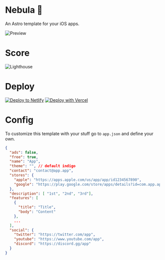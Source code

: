 # Nebula 🔮
An Astro template for your iOS apps.

![Preview](https://user-images.githubusercontent.com/95885060/223279994-a40acbb8-62f9-43ec-ab2b-1f80705c23d9.png)

# Score
![Lighthouse](https://user-images.githubusercontent.com/95885060/223279863-18a3421f-a471-4e76-a4fa-6516abbb24c8.png)

# Deploy
[![Deploy to Netlify](https://www.netlify.com/img/deploy/button.svg)](https://app.netlify.com/start/deploy?repository=https://github.com/akoskm/aiteamplanner-site)
[![Deploy with Vercel](https://vercel.com/button)](https://vercel.com/new/clone?repository-url=https://github.com/akoskm/aiteamplanner-site)


# Config
To customize this template with your stuff go to `app.json` and define your own.  

```JSON
{
  "ads": false,
  "free": true,
  "name": "App",
  "theme": "", // default indigo
  "contact": "contact@app.app",
  "stores": {
    "apple": "https://apps.apple.com/us/app/app/id1234567890",
    "google": "https://play.google.com/store/apps/details?id=com.app.app"
  },
  "description": [ "1st", "2nd", "3rd"],
  "features": [
    {
      "title": "Title",
      "body": "Content"
    },
    ...
  ],
  "social": {
    "twitter": "https://twitter.com/app",
    "youtube": "https://www.youtube.com/app",
    "discord": "https://discord.gg/app"
  }
}


```
